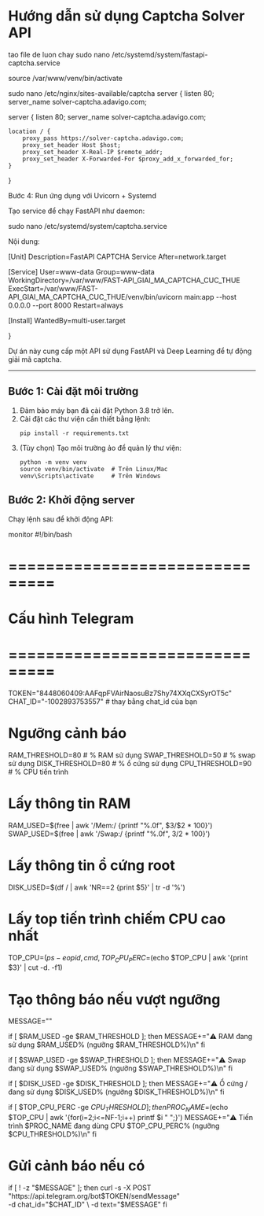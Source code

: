 # Hướng dẫn sử dụng Captcha Solver API
tao file de luon chay
sudo nano /etc/systemd/system/fastapi-captcha.service

source /var/www/venv/bin/activate

sudo nano /etc/nginx/sites-available/captcha
server {
    listen 80;
    server_name solver-captcha.adavigo.com;

   server {
    listen 80;
    server_name solver-captcha.adavigo.com;

    location / {
        proxy_pass https://solver-captcha.adavigo.com;
        proxy_set_header Host $host;
        proxy_set_header X-Real-IP $remote_addr;
        proxy_set_header X-Forwarded-For $proxy_add_x_forwarded_for;
    }
}

Bước 4: Run ứng dụng với Uvicorn + Systemd

Tạo service để chạy FastAPI như daemon:

sudo nano /etc/systemd/system/captcha.service

Nội dung:

[Unit]
Description=FastAPI CAPTCHA Service
After=network.target

[Service]
User=www-data
Group=www-data
WorkingDirectory=/var/www/FAST-API_GIAI_MA_CAPTCHA_CUC_THUE
ExecStart=/var/www/FAST-API_GIAI_MA_CAPTCHA_CUC_THUE/venv/bin/uvicorn main:app --host 0.0.0.0 --port 8000
Restart=always

[Install]
WantedBy=multi-user.target

}



Dự án này cung cấp một API sử dụng FastAPI và Deep Learning để tự động giải mã captcha.

---

## Bước 1: Cài đặt môi trường

1. Đảm bảo máy bạn đã cài đặt Python 3.8 trở lên.
2. Cài đặt các thư viện cần thiết bằng lệnh:
   ```
   pip install -r requirements.txt
   ```
3. (Tùy chọn) Tạo môi trường ảo để quản lý thư viện:
   ```
   python -m venv venv
   source venv/bin/activate  # Trên Linux/Mac
   venv\Scripts\activate     # Trên Windows
   ```

## Bước 2: Khởi động server

Chạy lệnh sau để khởi động API:


monitor
#!/bin/bash

# ===============================
# Cấu hình Telegram
# ===============================
TOKEN="8448060409:AAFqpFVAirNaosuBz7Shy74XXqCXSyrOT5c"
CHAT_ID="-1002893753557"  # thay bằng chat_id của bạn

# Ngưỡng cảnh báo
RAM_THRESHOLD=80       # % RAM sử dụng
SWAP_THRESHOLD=50      # % swap sử dụng
DISK_THRESHOLD=80      # % ổ cứng sử dụng
CPU_THRESHOLD=90       # % CPU tiến trình

# Lấy thông tin RAM
RAM_USED=$(free | awk '/Mem:/ {printf "%.0f", $3/$2 * 100}')
SWAP_USED=$(free | awk '/Swap:/ {printf "%.0f", $3/$2 * 100}')

# Lấy thông tin ổ cứng root
DISK_USED=$(df / | awk 'NR==2 {print $5}' | tr -d '%')

# Lấy top tiến trình chiếm CPU cao nhất
TOP_CPU=$(ps -eo pid,cmd,%cpu --sort=-%cpu | head -n 2 | tail -n 1)
TOP_CPU_PERC=$(echo $TOP_CPU | awk '{print $3}' | cut -d. -f1)

# Tạo thông báo nếu vượt ngưỡng
MESSAGE=""

if [ $RAM_USED -ge $RAM_THRESHOLD ]; then
    MESSAGE+="⚠️ RAM đang sử dụng $RAM_USED% (ngưỡng $RAM_THRESHOLD%)\n"
fi

if [ $SWAP_USED -ge $SWAP_THRESHOLD ]; then
    MESSAGE+="⚠️ Swap đang sử dụng $SWAP_USED% (ngưỡng $SWAP_THRESHOLD%)\n"
fi

if [ $DISK_USED -ge $DISK_THRESHOLD ]; then
    MESSAGE+="⚠️ Ổ cứng / đang sử dụng $DISK_USED% (ngưỡng $DISK_THRESHOLD%)\n"
fi

if [ $TOP_CPU_PERC -ge $CPU_THRESHOLD ]; then
    PROC_NAME=$(echo $TOP_CPU | awk '{for(i=2;i<=NF-1;i++) printf $i " ";}')
    MESSAGE+="⚠️ Tiến trình $PROC_NAME đang dùng CPU $TOP_CPU_PERC% (ngưỡng $CPU_THRESHOLD%)\n"
fi

# Gửi cảnh báo nếu có
if [ ! -z "$MESSAGE" ]; then
    curl -s -X POST "https://api.telegram.org/bot$TOKEN/sendMessage" \
    -d chat_id="$CHAT_ID" \
    -d text="$MESSAGE"
fi
